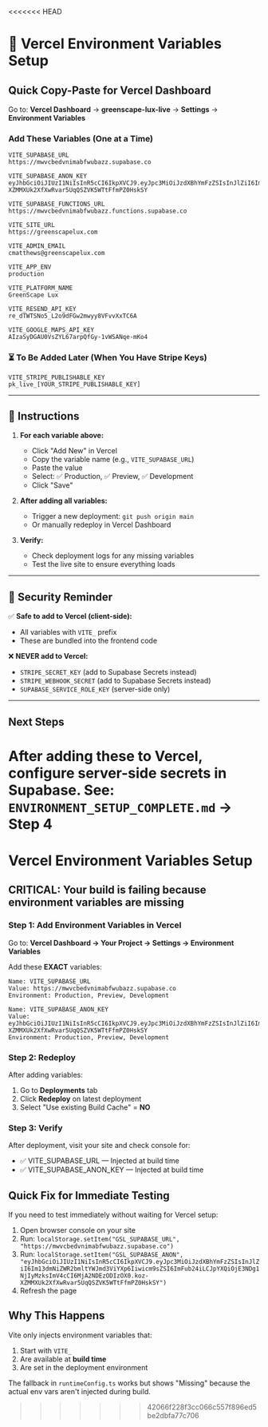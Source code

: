 <<<<<<< HEAD
# 🚀 Vercel Environment Variables Setup

## Quick Copy-Paste for Vercel Dashboard

Go to: **Vercel Dashboard** → **greenscape-lux-live** → **Settings** → **Environment Variables**

### Add These Variables (One at a Time)

```
VITE_SUPABASE_URL
https://mwvcbedvnimabfwubazz.supabase.co
```

```
VITE_SUPABASE_ANON_KEY
eyJhbGciOiJIUzI1NiIsInR5cCI6IkpXVCJ9.eyJpc3MiOiJzdXBhYmFzZSIsInJlZiI6Im13dmNiZWR2bmltYWJmd3ViYXp6Iiwicm9sZSI6ImFub24iLCJpYXQiOjE3NDg1NjIyMzksImV4cCI6MjA2NDEzODIzOX0.koz-XZMMXUk2XfXwRvar5UqQSZVK5WTtFfmPZ0HskSY
```

```
VITE_SUPABASE_FUNCTIONS_URL
https://mwvcbedvnimabfwubazz.functions.supabase.co
```

```
VITE_SITE_URL
https://greenscapelux.com
```

```
VITE_ADMIN_EMAIL
cmatthews@greenscapelux.com
```

```
VITE_APP_ENV
production
```

```
VITE_PLATFORM_NAME
GreenScape Lux
```

```
VITE_RESEND_API_KEY
re_dTWTSNo5_L2o9dFGw2mwyy8VFvvXxTC6A
```

```
VITE_GOOGLE_MAPS_API_KEY
AIzaSyDGAU0VsZYL67arpQfGy-1vWSANqe-mKo4
```

### ⏳ To Be Added Later (When You Have Stripe Keys)

```
VITE_STRIPE_PUBLISHABLE_KEY
pk_live_[YOUR_STRIPE_PUBLISHABLE_KEY]
```

---

## 📝 Instructions

1. **For each variable above:**
   - Click "Add New" in Vercel
   - Copy the variable name (e.g., `VITE_SUPABASE_URL`)
   - Paste the value
   - Select: ✅ Production, ✅ Preview, ✅ Development
   - Click "Save"

2. **After adding all variables:**
   - Trigger a new deployment: `git push origin main`
   - Or manually redeploy in Vercel Dashboard

3. **Verify:**
   - Check deployment logs for any missing variables
   - Test the live site to ensure everything loads

---

## 🔐 Security Reminder

✅ **Safe to add to Vercel (client-side):**
- All variables with `VITE_` prefix
- These are bundled into the frontend code

❌ **NEVER add to Vercel:**
- `STRIPE_SECRET_KEY` (add to Supabase Secrets instead)
- `STRIPE_WEBHOOK_SECRET` (add to Supabase Secrets instead)
- `SUPABASE_SERVICE_ROLE_KEY` (server-side only)

---

## Next Steps

After adding these to Vercel, configure server-side secrets in Supabase.
See: `ENVIRONMENT_SETUP_COMPLETE.md` → Step 4
=======
# Vercel Environment Variables Setup

## CRITICAL: Your build is failing because environment variables are missing

### Step 1: Add Environment Variables in Vercel

Go to: **Vercel Dashboard → Your Project → Settings → Environment Variables**

Add these **EXACT** variables:

```
Name: VITE_SUPABASE_URL
Value: https://mwvcbedvnimabfwubazz.supabase.co
Environment: Production, Preview, Development
```

```
Name: VITE_SUPABASE_ANON_KEY  
Value: eyJhbGciOiJIUzI1NiIsInR5cCI6IkpXVCJ9.eyJpc3MiOiJzdXBhYmFzZSIsInJlZiI6Im13dmNiZWR2bmltYWJmd3ViYXp6Iiwicm9sZSI6ImFub24iLCJpYXQiOjE3NDg1NjIyMzksImV4cCI6MjA2NDEzODIzOX0.koz-XZMMXUk2XfXwRvar5UqQSZVK5WTtFfmPZ0HskSY
Environment: Production, Preview, Development
```

### Step 2: Redeploy

After adding variables:
1. Go to **Deployments** tab
2. Click **Redeploy** on latest deployment
3. Select "Use existing Build Cache" = **NO**

### Step 3: Verify

After deployment, visit your site and check console for:
- ✅ VITE_SUPABASE_URL — Injected at build time
- ✅ VITE_SUPABASE_ANON_KEY — Injected at build time

## Quick Fix for Immediate Testing

If you need to test immediately without waiting for Vercel setup:

1. Open browser console on your site
2. Run: `localStorage.setItem("GSL_SUPABASE_URL", "https://mwvcbedvnimabfwubazz.supabase.co")`
3. Run: `localStorage.setItem("GSL_SUPABASE_ANON", "eyJhbGciOiJIUzI1NiIsInR5cCI6IkpXVCJ9.eyJpc3MiOiJzdXBhYmFzZSIsInJlZiI6Im13dmNiZWR2bmltYWJmd3ViYXp6Iiwicm9sZSI6ImFub24iLCJpYXQiOjE3NDg1NjIyMzksImV4cCI6MjA2NDEzODIzOX0.koz-XZMMXUk2XfXwRvar5UqQSZVK5WTtFfmPZ0HskSY")`
4. Refresh the page

## Why This Happens

Vite only injects environment variables that:
1. Start with `VITE_`
2. Are available at **build time**
3. Are set in the deployment environment

The fallback in `runtimeConfig.ts` works but shows "Missing" because the actual env vars aren't injected during build.
>>>>>>> 42066f228f3cc066c557f896ed5be2dbfa77c706
